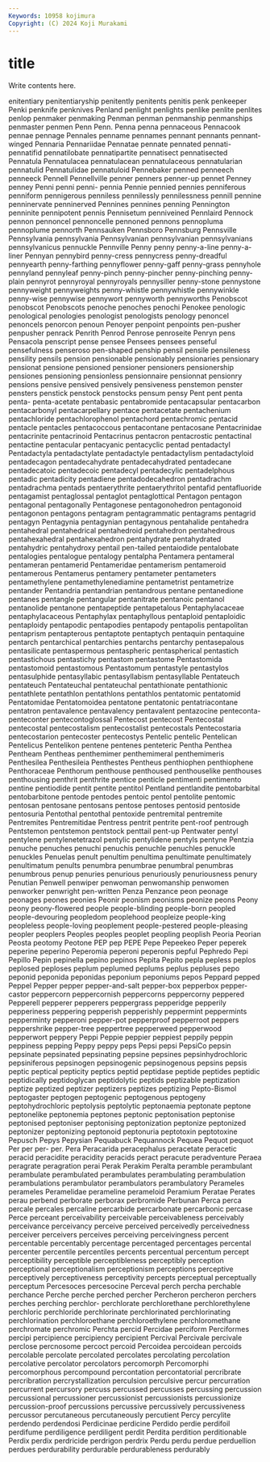 ```yaml
---
Keywords: 10958 kojimura
Copyright: (C) 2024 Koji Murakami
---
```


# title

Write contents here.



enitentiary penitentiaryship penitently penitents penitis penk penkeeper
Penki penknife penknives Penland penlight penlights penlike penlite penlites penlop
penmaker penmaking Penman penman penmanship penmanships penmaster penmen Penn Penn.
Penna penna pennaceous Pennacook pennae pennage Pennales penname pennames pennant
pennants pennant-winged Pennaria Pennariidae Pennatae pennate pennated pennati- pennatifid pennatilobate
pennatipartite pennatisect pennatisected Pennatula Pennatulacea pennatulacean pennatulaceous pennatularian pennatulid Pennatulidae
pennatuloid Pennebaker penned penneech penneeck Pennell Pennellville penner penners penner-up
pennet Penney penney Penni penni penni- pennia Pennie pennied pennies
penniferous penniform pennigerous penniless pennilessly pennilessness pennill pennine penninervate penninerved
Pennines pennines penning Pennington penninite pennipotent pennis Pennisetum penniveined Pennlaird
Pennock pennon pennoncel pennoncelle pennoned pennons pennopluma pennoplume pennorth Pennsauken
Pennsboro Pennsburg Pennsville Pennsylvania pennsylvania Pennsylvanian pennsylvanian pennsylvanians pennsylvanicus pennuckle
Pennville Penny penny penny-a-line penny-a-liner Pennyan pennybird penny-cress pennycress penny-dreadful
pennyearth penny-farthing pennyflower penny-gaff penny-grass pennyhole pennyland pennyleaf penny-pinch penny-pincher
penny-pinching penny-plain pennyrot pennyroyal pennyroyals pennysiller penny-stone pennystone pennyweight pennyweights
penny-whistle pennywhistle pennywinkle penny-wise pennywise pennywort pennyworth pennyworths Penobscot penobscot
Penobscots penoche penoches penochi Penokee penologic penological penologies penologist penologists
penology penoncel penoncels penorcon penoun Penoyer penpoint penpoints pen-pusher penpusher
penrack Penrith Penrod Penrose penroseite Penryn pens Pensacola penscript pense
pensee Pensees pensees penseful pensefulness penseroso pen-shaped penship pensil pensile
pensileness pensility pensils pension pensionable pensionably pensionaries pensionary pensionat pensione
pensioned pensioner pensioners pensionership pensiones pensioning pensionless pensionnaire pensionnat pensionry
pensions pensive pensived pensively pensiveness penstemon penster pensters penstick penstock
penstocks pensum pensy Pent pent penta penta- penta-acetate pentabasic pentabromide
pentacapsular pentacarbon pentacarbonyl pentacarpellary pentace pentacetate pentachenium pentachloride pentachlorophenol pentachord
pentachromic pentacid pentacle pentacles pentacoccous pentacontane pentacosane Pentacrinidae pentacrinite pentacrinoid
Pentacrinus pentacron pentacrostic pentactinal pentactine pentacular pentacyanic pentacyclic pentad pentadactyl
Pentadactyla pentadactylate pentadactyle pentadactylism pentadactyloid pentadecagon pentadecahydrate pentadecahydrated pentadecane pentadecatoic
pentadecoic pentadecyl pentadecylic pentadelphous pentadic pentadicity pentadiene pentadodecahedron pentadrachm pentadrachma
pentads pentaerythrite pentaerythritol pentafid pentafluoride pentagamist pentaglossal pentaglot pentaglottical Pentagon
pentagon pentagonal pentagonally Pentagonese pentagonohedron pentagonoid pentagonon pentagons pentagram pentagrammatic
pentagrams pentagrid pentagyn Pentagynia pentagynian pentagynous pentahalide pentahedra pentahedral pentahedrical
pentahedroid pentahedron pentahedrous pentahexahedral pentahexahedron pentahydrate pentahydrated pentahydric pentahydroxy pentail
pen-tailed pentaiodide pentalobate pentalogies pentalogue pentalogy pentalpha Pentamera pentameral pentameran
pentamerid Pentameridae pentamerism pentameroid pentamerous Pentamerus pentamery pentameter pentameters pentamethylene
pentamethylenediamine pentametrist pentametrize pentander Pentandria pentandrian pentandrous pentane pentanedione pentanes
pentangle pentangular pentanitrate pentanoic pentanol pentanolide pentanone pentapeptide pentapetalous Pentaphylacaceae
pentaphylacaceous Pentaphylax pentaphyllous pentaploid pentaploidic pentaploidy pentapodic pentapodies pentapody pentapolis
pentapolitan pentaprism pentapterous pentaptote pentaptych pentaquin pentaquine pentarch pentarchical pentarchies
pentarchs pentarchy pentasepalous pentasilicate pentaspermous pentaspheric pentaspherical pentastich pentastichous pentastichy
pentastom pentastome Pentastomida pentastomoid pentastomous Pentastomum pentastyle pentastylos pentasulphide pentasyllabic
pentasyllabism pentasyllable Pentateuch pentateuch Pentateuchal pentateuchal pentathionate pentathionic pentathlete pentathlon
pentathlons pentathlos pentatomic pentatomid Pentatomidae Pentatomoidea pentatone pentatonic pentatriacontane pentatron
pentavalence pentavalency pentavalent pentazocine penteconta- penteconter pentecontoglossal Pentecost pentecost Pentecostal
pentecostal pentecostalism pentecostalist pentecostals Pentecostaria pentecostarion pentecoster pentecostys Pentelic pentelic
Pentelican Pentelicus Pentelikon pentene pentenes penteteric Pentha Penthea Pentheam Pentheas
penthemimer penthemimeral penthemimeris Penthesilea Penthesileia Penthestes Pentheus penthiophen penthiophene Penthoraceae
Penthorum penthouse penthoused penthouselike penthouses penthousing penthrit penthrite pentice penticle
pentimenti pentimento pentine pentiodide pentit pentite pentitol Pentland pentlandite pentobarbital
pentobarbitone pentode pentodes pentoic pentol pentolite pentomic pentosan pentosane pentosans
pentose pentoses pentosid pentoside pentosuria Pentothal pentothal pentoxide pentremital pentremite
Pentremites Pentremitidae Pentress pentrit pentrite pent-roof pentrough Pentstemon pentstemon pentstock
penttail pent-up Pentwater pentyl pentylene pentylenetetrazol pentylic pentylidene pentyls pentyne
Pentzia penuche penuches penuchi penuchis penuchle penuchles penuckle penuckles Penuelas
penult penultim penultima penultimate penultimately penultimatum penults penumbra penumbrae penumbral
penumbras penumbrous penup penuries penurious penuriously penuriousness penury Penutian Penwell
penwiper penwoman penwomanship penwomen penworker penwright pen-written Penza Penzance peon
peonage peonages peones peonies Peonir peonism peonisms peonize peons Peony
peony peony-flowered people people-blinding people-born peopled people-devouring peopledom peoplehood peopleize
people-king peopleless people-loving peoplement people-pestered people-pleasing peopler peoplers Peoples peoples
peoplet peopling peoplish Peoria Peorian Peosta peotomy Peotone PEP pep
PEPE Pepe Pepeekeo Peper peperek peperine peperino Peperomia peperoni peperonis
pepful Pephredo Pepi Pepillo Pepin pepinella pepino pepinos Pepita Pepito
pepla pepless peplos peplosed peploses peplum peplumed peplums peplus pepluses
pepo peponid peponida peponidas peponium peponiums pepos Peppard pepped Peppel
Pepper pepper pepper-and-salt pepper-box pepperbox pepper-castor peppercorn peppercornish peppercorns peppercorny
peppered Pepperell pepperer pepperers peppergrass pepperidge pepperily pepperiness peppering pepperish
pepperishly peppermint peppermints pepperminty pepperoni pepper-pot pepperproof pepperroot peppers peppershrike
pepper-tree peppertree pepperweed pepperwood pepperwort peppery Peppi Peppie peppier peppiest
peppily peppin peppiness pepping Peppy peppy peps Pepsi pepsi PepsiCo
pepsin pepsinate pepsinated pepsinating pepsine pepsines pepsinhydrochloric pepsiniferous pepsinogen pepsinogenic
pepsinogenous pepsins pepsis peptic peptical pepticity peptics peptid peptidase peptide
peptides peptidic peptidically peptidoglycan peptidolytic peptids peptizable peptization peptize peptized
peptizer peptizers peptizes peptizing Pepto-Bismol peptogaster peptogen peptogenic peptogenous peptogeny
peptohydrochloric peptolysis peptolytic peptonaemia peptonate peptone peptonelike peptonemia peptones peptonic
peptonisation peptonise peptonised peptoniser peptonising peptonization peptonize peptonized peptonizer peptonizing
peptonoid peptonuria peptotoxin peptotoxine Pepusch Pepys Pepysian Pequabuck Pequannock Pequea
Pequot pequot Per per per- per. Pera Peracarida peracephalus peracetate
peracetic peracid peracidite peracidity peracids peract peracute peradventure Peraea peragrate
peragration perai Perak Perakim Peralta peramble perambulant perambulate perambulated perambulates
perambulating perambulation perambulations perambulator perambulators perambulatory Perameles perameles Peramelidae perameline
perameloid Peramium Peratae Perates perau perbend perborate perborax perbromide Perbunan
Perca perca percale percales percaline percarbide percarbonate percarbonic percase Perce
perceant perceivability perceivable perceivableness perceivably perceivance perceivancy perceive perceived perceivedly
perceivedness perceiver perceivers perceives perceiving perceivingness percent percentable percentably percentage
percentaged percentages percental percenter percentile percentiles percents percentual percentum percept
perceptibility perceptible perceptibleness perceptibly perception perceptional perceptionalism perceptionism perceptions perceptive
perceptively perceptiveness perceptivity percepts perceptual perceptually perceptum Percesoces percesocine Perceval
perch percha perchable perchance Perche perche perched percher Percheron percheron
perchers perches perching perchlor- perchlorate perchlorethane perchlorethylene perchloric perchloride perchlorinate
perchlorinated perchlorinating perchlorination perchloroethane perchloroethylene perchloromethane perchromate perchromic Perchta percid
Percidae perciform Perciformes percipi percipience percipiency percipient Percival Percivale percivale
perclose percnosome percoct percoid Percoidea percoidean percoids percolable percolate percolated
percolates percolating percolation percolative percolator percolators percomorph Percomorphi percomorphous percompound
percontation percontatorial percribrate percribration percrystallization perculsion perculsive percur percurration percurrent
percursory percuss percussed percusses percussing percussion percussional percussioner percussionist percussionists
percussionize percussion-proof percussions percussive percussively percussiveness percussor percutaneous percutaneously percutient
Percy percylite perdendo perdendosi Perdicinae perdicine Perdido perdie perdifoil perdifume
perdiligence perdiligent perdit Perdita perdition perditionable Perdix perdix perdricide perdrigon
perdrix Perdu perdu perdue perduellion perdues perdurability perdurable perdurableness perdurably
